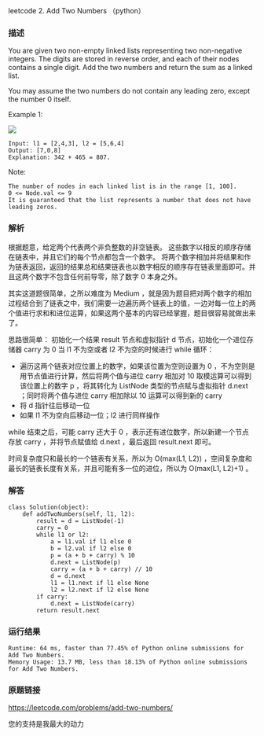 leetcode 2. Add Two Numbers （python）




### 描述


You are given two non-empty linked lists representing two non-negative integers. The digits are stored in reverse order, and each of their nodes contains a single digit. Add the two numbers and return the sum as a linked list.

You may assume the two numbers do not contain any leading zero, except the number 0 itself.




Example 1:

![](https://assets.leetcode.com/uploads/2020/10/02/addtwonumber1.jpg)

	Input: l1 = [2,4,3], l2 = [5,6,4]
	Output: [7,0,8]
	Explanation: 342 + 465 = 807.

	





Note:

	The number of nodes in each linked list is in the range [1, 100].
	0 <= Node.val <= 9
	It is guaranteed that the list represents a number that does not have leading zeros.


### 解析

根据题意，给定两个代表两个非负整数的非空链表。 这些数字以相反的顺序存储在链表中，并且它们的每个节点都包含一个数字。 将两个数字相加并将结果和作为链表返回，返回的结果总和结果链表也以数字相反的顺序存在链表里面即可。并且这两个数字不包含任何前导零，除了数字 0 本身之外。

其实这道题很简单，之所以难度为 Medium ，就是因为题目把对两个数字的相加过程结合到了链表之中，我们需要一边遍历两个链表上的值，一边对每一位上的两个值进行求和和进位运算，如果这两个基本的内容已经掌握，题目很容易就做出来了。


思路很简单：
初始化一个结果 result 节点和虚拟指针 d 节点，初始化一个进位存储器 carry 为 0 
当 l1 不为空或者 l2 不为空的时候进行 while 循环：

* 	遍历这两个链表对应位置上的数字，如果该位置为空则设置为 0 ，不为空则是用节点值进行计算，然后将两个值与进位 carry 相加对 10 取模运算可以得到该位置上的数字 p ，将其转化为 ListNode 类型的节点赋与虚拟指针 d.next ；同时将两个值与进位 carry 相加除以 10 运算可以得到新的 carry 
* 	将 d 指针往后移动一位
* 	如果 l1 不为空向后移动一位；l2 进行同样操作

while 结束之后，可能 carry 还大于 0 ，表示还有进位数字，所以新建一个节点存放 carry ，并将节点赋值给 d.next ，最后返回 result.next 即可。

时间复杂度只和最长的一个链表有关系，所以为 O(max(L1, L2)) ，空间复杂度和最长的链表长度有关系，并且可能有多一位的进位，所以为 O(max(L1, L2)+1) 。

### 解答
				

	class Solution(object):
	    def addTwoNumbers(self, l1, l2):
	        result = d = ListNode(-1)
	        carry = 0
	        while l1 or l2:
	            a = l1.val if l1 else 0
	            b = l2.val if l2 else 0
	            p = (a + b + carry) % 10
	            d.next = ListNode(p)
	            carry = (a + b + carry) // 10
	            d = d.next
	            l1 = l1.next if l1 else None
	            l2 = l2.next if l2 else None
	        if carry:
	            d.next = ListNode(carry)
	        return result.next
            	      
			
### 运行结果


	Runtime: 64 ms, faster than 77.45% of Python online submissions for Add Two Numbers.
	Memory Usage: 13.7 MB, less than 18.13% of Python online submissions for Add Two Numbers.


### 原题链接



https://leetcode.com/problems/add-two-numbers/

您的支持是我最大的动力
